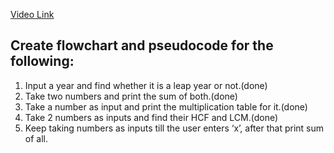 [Video Link](https://youtu.be/lhELGQAV4gg)

## Create flowchart and pseudocode for the following:

1. Input a year and find whether it is a leap year or not.(done)
2. Take two numbers and print the sum of both.(done)
3. Take a number as input and print the multiplication table for it.(done)
4. Take 2 numbers as inputs and find their HCF and LCM.(done)
5. Keep taking numbers as inputs till the user enters ‘x’, after that print sum of all.

